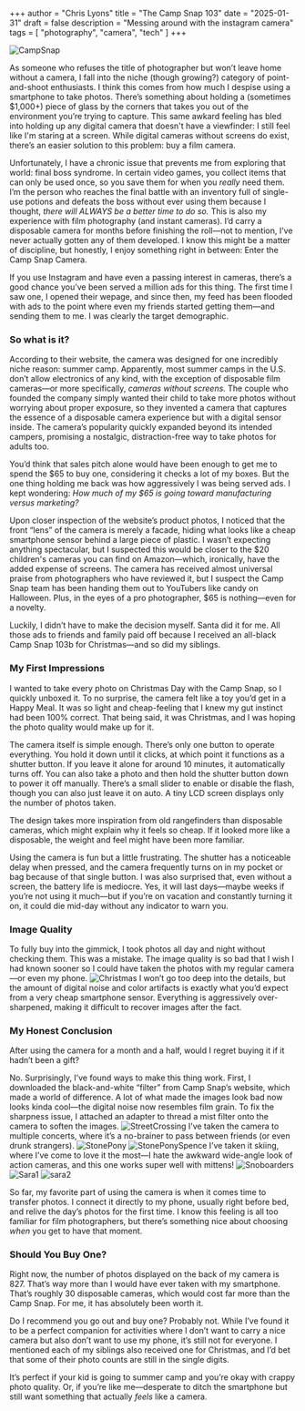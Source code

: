 +++
author = "Chris Lyons"
title = "The Camp Snap 103"
date = "2025-01-31"
draft = false
description = "Messing around with the instagram camera"
tags = [
    "photography",
    "camera",
	    "tech"
	    ]
+++

![CampSnap](camera.jpg)

As someone who refuses the title of photographer but won’t leave home without a camera, I fall into the niche (though growing?) category of point-and-shoot enthusiasts. I think this comes from how much I despise using a smartphone to take photos. There’s something about holding a (sometimes $1,000+) piece of glass by the corners that takes you out of the environment you’re trying to capture. This same awkard feeling has bled into holding up any digital camera that doesn't have a viewfinder: I still feel like I'm staring at a screen. While digital cameras without screens do exist, there’s an easier solution to this problem: buy a film camera.

Unfortunately, I have a chronic issue that prevents me from exploring that world: final boss syndrome. In certain video games, you collect items that can only be used once, so you save them for when you _really_ need them. I’m the person who reaches the final battle with an inventory full of single-use potions and defeats the boss without ever using them because I thought, _there will ALWAYS be a better time to do so._ This is also my experience with film photography (and instant cameras). I’d carry a disposable camera for months before finishing the roll—not to mention, I’ve never actually gotten any of them developed. I know this might be a matter of discipline, but honestly, I enjoy something right in between: Enter the Camp Snap Camera.

If you use Instagram and have even a passing interest in cameras, there’s a good chance you’ve been served a million ads for this thing. The first time I saw one, I opened their wepage, and since then, my feed has been flooded with ads to the point where even my friends started getting them—and sending them to me. I was clearly the target demographic.

### So what is it?

According to their website, the camera was designed for one incredibly niche reason: summer camp. Apparently, most summer camps in the U.S. don’t allow electronics of any kind, with the exception of disposable film cameras—or more specifically, _cameras without screens._ The couple who founded the company simply wanted their child to take more photos without worrying about proper exposure, so they invented a camera that captures the essence of a disposable camera experience but with a digital sensor inside. The camera’s popularity quickly expanded beyond its intended campers, promising a nostalgic, distraction-free way to take photos for adults too.

You’d think that sales pitch alone would have been enough to get me to spend the $65 to buy one, considering it checks a lot of my boxes. But the one thing holding me back was how aggressively I was being served ads. I kept wondering: _How much of my $65 is going toward manufacturing versus marketing?_

Upon closer inspection of the website’s product photos, I noticed that the front “lens” of the camera is merely a facade, hiding what looks like a cheap smartphone sensor behind a large piece of plastic. I wasn’t expecting anything spectacular, but I suspected this would be closer to the $20 children's cameras you can find on Amazon—which, ironically, have the added expense of screens. The camera has received almost universal praise from photographers who have reviewed it, but I suspect the Camp Snap team has been handing them out to YouTubers like candy on Halloween. Plus, in the eyes of a pro photographer, $65 is nothing—even for a novelty.

Luckily, I didn’t have to make the decision myself. Santa did it for me. All those ads to friends and family paid off because I received an all-black Camp Snap 103b for Christmas—and so did my siblings.

### My First Impressions

I wanted to take every photo on Christmas Day with the Camp Snap, so I quickly unboxed it. To no surprise, the camera felt like a toy you’d get in a Happy Meal. It was so light and cheap-feeling that I knew my gut instinct had been 100% correct. That being said, it was Christmas, and I was hoping the photo quality would make up for it.

The camera itself is simple enough. There’s only one button to operate everything. You hold it down until it clicks, at which point it functions as a shutter button. If you leave it alone for around 10 minutes, it automatically turns off. You can also take a photo and then hold the shutter button down to power it off manually. There’s a small slider to enable or disable the flash, though you can also just leave it on auto. A tiny LCD screen displays only the number of photos taken.

The design takes more inspiration from old rangefinders than disposable cameras, which might explain why it feels so cheap. If it looked more like a disposable, the weight and feel might have been more familiar.

Using the camera is fun but a little frustrating. The shutter has a noticeable delay when pressed, and the camera frequently turns on in my pocket or bag because of that single button. I was also surprised that, even without a screen, the battery life is mediocre. Yes, it will last days—maybe weeks if you’re not using it much—but if you’re on vacation and constantly turning it on, it could die mid-day without any indicator to warn you.
### Image Quality

To fully buy into the gimmick, I took photos all day and night without checking them. This was a mistake. The image quality is so bad that I wish I had known sooner so I could have taken the photos with my regular camera—or even my phone.
![Christmas](DSCF0020.jpg)
I won’t go too deep into the details, but the amount of digital noise and color artifacts is exactly what you’d expect from a very cheap smartphone sensor. Everything is aggressively over-sharpened, making it difficult to recover images after the fact.

### My Honest Conclusion

After using the camera for a month and a half, would I regret buying it if it hadn’t been a gift?

No. Surprisingly, I’ve found ways to make this thing work. First, I downloaded the black-and-white “filter” from Camp Snap’s website, which made a world of difference. A lot of what made the images look bad now looks kinda cool—the digital noise now resembles film grain. To fix the sharpness issue, I attached an adapter to thread a mist filter onto the camera to soften the images.
![StreetCrossing](DSCF0427.jpg)
I’ve taken the camera to multiple concerts, where it’s a no-brainer to pass between friends (or even drunk strangers).
![StonePony](DSCF0670.jpg)
![StonePonySpence](DSCF0646.jpg)
I’ve taken it skiing, where I’ve come to love it the most—I hate the awkward wide-angle look of action cameras, and this one works super well with mittens!
![Snoboarders](DSCF0375.jpg)
![Sara1](DSCF0780.jpg)
![sara2](DSCF0798.jpg)

So far, my favorite part of using the camera is when it comes time to transfer photos. I connect it directly to my phone, usually right before bed, and relive the day’s photos for the first time. I know this feeling is all too familiar for film photographers, but there’s something nice about choosing _when_ you get to have that moment.

### Should You Buy One?

Right now, the number of photos displayed on the back of my camera is 827. That’s way more than I would have ever taken with my smartphone. That’s roughly 30 disposable cameras, which would cost far more than the Camp Snap. For me, it has absolutely been worth it.

Do I recommend you go out and buy one? Probably not. While I’ve found it to be a perfect companion for activities where I don’t want to carry a nice camera but also don’t want to use my phone, it’s still not for everyone. I mentioned each of my siblings also received one for Christmas, and I’d bet that some of their photo counts are still in the single digits.

It’s perfect if your kid is going to summer camp and you’re okay with crappy photo quality. Or, if you’re like me—desperate to ditch the smartphone but still want something that actually _feels_ like a camera.